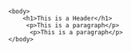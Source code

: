 <!DOCTYPE html>
<html>
    <head></head>

    <body>
        <h1>This is a Header</h1>
         <p>This is a paragraph</p>
          <p>This is a paragraph</p>
    </body>
</html>
